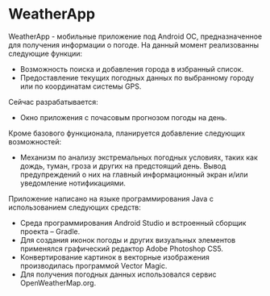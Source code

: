 # WeatherApp
WeatherApp - мобильные приложение под Android OC, предназначенное для получения информации о погоде. На данный момент реализованны следующие функции:
*	Возможность поиска и добавления города в избранный список.
*	Предоставление текущих погодных данных по выбранному городу или по координатам системы GPS.

Сейчас разрабатывается:
* Окно приложения с почасовым прогнозом погоды на день. 

Кроме базового функционала, планируется добавление следующих возможностей:
*	Механизм по анализу экстремальных погодных условиях, таких как дождь, туман, гроза и других на предстоящий день. Вывод предупреждений о них на главный информационный экран и/или уведомление нотификациями.

Приложение написано на языке программирования Java с использованием следующих средств:
*	Среда программирования Android Studio и встроенный сборщик проекта – Gradle.
*	Для создания иконок погоды и других визуальных элементов применялся графический редактор Adobe Photoshop CS5.
*	Конвертирование картинок в векторные изображения производилась программой Vector Magic.
*	Для получения погодных данных использовался сервис OpenWeatherMap.org.
